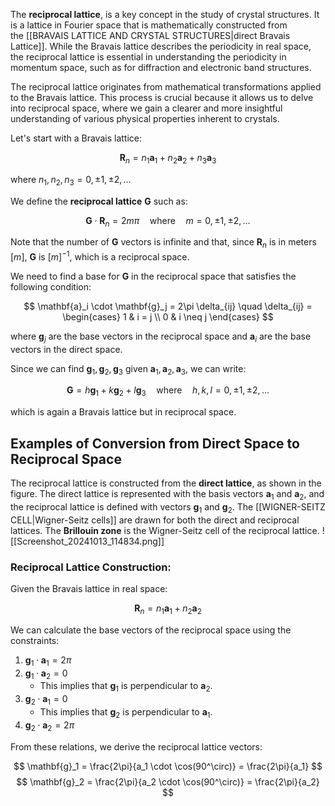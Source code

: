 The **reciprocal lattice**, is a key concept in the study of crystal structures. It is a lattice in Fourier space that is mathematically constructed from the [[BRAVAIS LATTICE AND CRYSTAL STRUCTURES|direct Bravais Lattice]]. While the Bravais lattice describes the periodicity in real space, the reciprocal lattice is essential in understanding the periodicity in momentum space, such as for diffraction and electronic band structures.

The reciprocal lattice originates from mathematical transformations applied to the Bravais lattice. This process is crucial because it allows us to delve into reciprocal space, where we gain a clearer and more insightful understanding of various physical properties inherent to crystals.

Let's start with a Bravais lattice:

$$ \mathbf{R}_n = n_1 \mathbf{a}_1 + n_2 \mathbf{a}_2 + n_3 \mathbf{a}_3 $$

where $n_1, n_2, n_3 = 0, \pm 1, \pm 2, \ldots$

We define the **reciprocal lattice** $\mathbf{G}$ such as:

$$ \mathbf{G} \cdot \mathbf{R}_n = 2m\pi \quad \text{where} \quad m = 0, \pm 1, \pm 2, \ldots $$

Note that the number of $\mathbf{G}$ vectors is infinite and that, since $\mathbf{R}_n$ is in meters $[m]$, $\mathbf{G}$ is $[m]^{-1}$, which is a reciprocal space.

We need to find a base for $\mathbf{G}$ in the reciprocal space that satisfies the following condition:

$$ \mathbf{a}_i \cdot \mathbf{g}_j = 2\pi \delta_{ij} \quad \delta_{ij} = \begin{cases} 
1 & i = j \\ 
0 & i \neq j 
\end{cases} $$

where $\mathbf{g}_j$ are the base vectors in the reciprocal space and $\mathbf{a}_i$ are the base vectors in the direct space.

Since we can find $\mathbf{g}_1, \mathbf{g}_2, \mathbf{g}_3$ given $\mathbf{a}_1, \mathbf{a}_2, \mathbf{a}_3$, we can write:

$$ \mathbf{G} = h \mathbf{g}_1 + k \mathbf{g}_2 + l \mathbf{g}_3 \quad \text{where} \quad h, k, l = 0, \pm 1, \pm 2, \ldots $$

which is again a Bravais lattice but in reciprocal space.

## Examples of Conversion from Direct Space to Reciprocal Space

The reciprocal lattice is constructed from the **direct lattice**, as shown in the figure. The direct lattice is represented with the basis vectors $\mathbf{a}_1$ and $\mathbf{a}_2$, and the reciprocal lattice is defined with vectors $\mathbf{g}_1$ and $\mathbf{g}_2$. The [[WIGNER-SEITZ CELL|Wigner-Seitz cells]] are drawn for both the direct and reciprocal lattices. The **Brillouin zone** is the Wigner-Seitz cell of the reciprocal lattice.
![[Screenshot_20241013_114834.png]]
### Reciprocal Lattice Construction:

Given the Bravais lattice in real space:

$$ \mathbf{R}_n = n_1 \mathbf{a}_1 + n_2 \mathbf{a}_2 $$

We can calculate the base vectors of the reciprocal space using the constraints:

1. $\mathbf{g}_1 \cdot \mathbf{a}_1 = 2\pi$
2. $\mathbf{g}_1 \cdot \mathbf{a}_2 = 0$
   - This implies that $\mathbf{g}_1$ is perpendicular to $\mathbf{a}_2$.
3. $\mathbf{g}_2 \cdot \mathbf{a}_1 = 0$
   - This implies that $\mathbf{g}_2$ is perpendicular to $\mathbf{a}_1$.
4. $\mathbf{g}_2 \cdot \mathbf{a}_2 = 2\pi$

From these relations, we derive the reciprocal lattice vectors:

$$
\mathbf{g}_1 = \frac{2\pi}{a_1 \cdot \cos(90^\circ)} = \frac{2\pi}{a_1}
$$
$$
\mathbf{g}_2 = \frac{2\pi}{a_2 \cdot \cos(90^\circ)} = \frac{2\pi}{a_2}
$$


